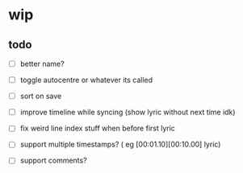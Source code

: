 # wip


## todo
- [ ] better name?
- [ ] toggle autocentre or whatever its called
- [ ] sort on save
- [ ] improve timeline while syncing (show lyric without next time idk)
- [ ] fix weird line index stuff when before first lyric

- [ ] support multiple timestamps?  ( eg [00:01.10][00:10.00] lyric)
- [ ] support comments?